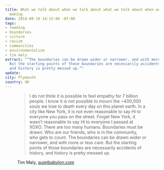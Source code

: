 ```yaml
---
title: What we talk about when we talk about what we talk about when we talk about
  making
date: 2014-09-19 14:15:00 -07:00
tags:
- reading
- boundaries
- culture
- racism
- communities
- environmentalism
- tim maly
extract: "“The boundaries can be drawn wider or narrower, and with more or less care.
  But the starting points of those boundaries are necessarily accidents of history,
  and history is pretty messed up.”"
update: 
city: Plymouth
country: UK
---
```


<figure>
<blockquote>
<p>I do not think it is possible to feel empathy for 7 billion people. I know it is not possible to mourn the ~400,000 souls we lose to death every day on this planet earth. In a city like New York, it is not even reasonable to say Hi to everyone you pass on the street. Forget New York, it wasn’t reasonable to say Hi to everyone I passed at XOXO. There are too many humans. Boundaries must be drawn. Who are our friends, who is in the community, who gets to count. The boundaries can be drawn wider or narrower, and with more or less care. But the starting points of those boundaries are necessarily accidents of history, and history is pretty messed up.</p>
</blockquote>
<figcaption class="cite">
<p>Tim Maly, <a href="http://quietbabylon.com/2014/what-we-talk-about-when-we-talk-about-what-we-talk-about-when-we-talk-about-making/">quietbabylon.com</a></p></figcaption>
</figure>
